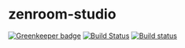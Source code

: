 # zenroom-studio

[![Greenkeeper badge](https://badges.greenkeeper.io/puria/zenroom-studio.svg)](https://greenkeeper.io/)
[![Build Status](https://travis-ci.org/puria/zenroom-studio.svg?branch=master)](https://travis-ci.org/puria/zenroom-studio)
[![Build status](https://ci.appveyor.com/api/projects/status/m6davb45pikwkg52?svg=true)](https://ci.appveyor.com/project/puria/zenroom-studio)
